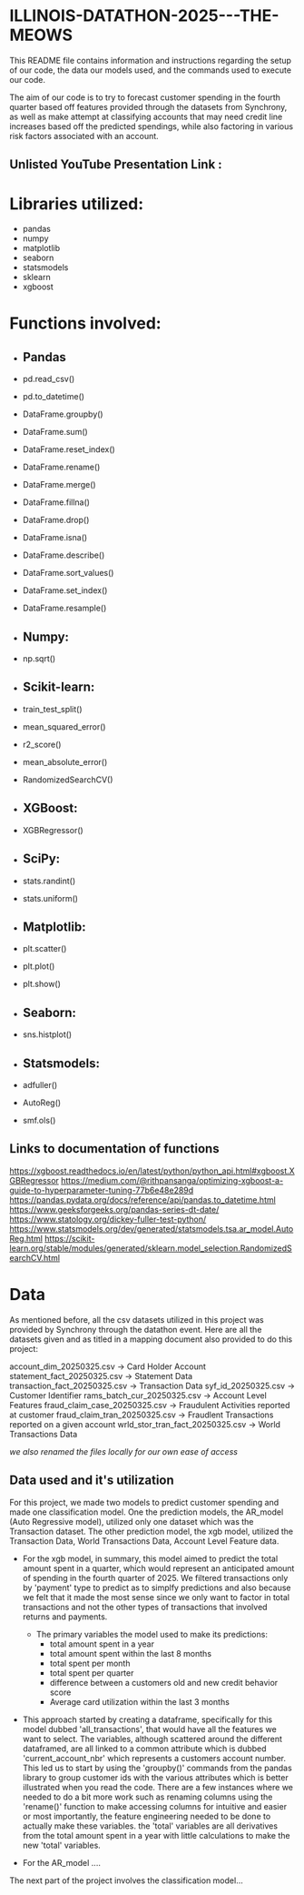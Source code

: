 # ILLINOIS-DATATHON-2025---THE-MEOWS


This README file contains information and instructions regarding the setup of our code, the data our models used, and the commands used to execute our code. 

The aim of our code is to try to forecast customer spending in the fourth quarter based off features provided through the datasets from Synchrony, as well as make attempt at classifying accounts that may need credit line increases based off the predicted spendings, while also factoring in various risk factors associated with an account. 

## Unlisted YouTube Presentation Link :

# Libraries utilized:
 - pandas
 - numpy
 - matplotlib
 - seaborn
 - statsmodels 
 - sklearn
 - xgboost

# Functions involved:
- ## Pandas
-  pd.read_csv()
- pd.to_datetime()
- DataFrame.groupby()
- DataFrame.sum()
- DataFrame.reset_index()
- DataFrame.rename()
- DataFrame.merge()
- DataFrame.fillna()
- DataFrame.drop()
- DataFrame.isna()
- DataFrame.describe()
- DataFrame.sort_values()
- DataFrame.set_index()
- DataFrame.resample()

- ## Numpy:
- np.sqrt()

- ## Scikit-learn:
- train_test_split()
- mean_squared_error()
- r2_score()
- mean_absolute_error()
- RandomizedSearchCV()

- ## XGBoost:
- XGBRegressor()

- ## SciPy:
- stats.randint()
- stats.uniform()

- ## Matplotlib:
- plt.scatter()
- plt.plot()
- plt.show()

- ## Seaborn:
- sns.histplot()

- ## Statsmodels:
- adfuller()
- AutoReg()
- smf.ols()

## Links to documentation of functions
https://xgboost.readthedocs.io/en/latest/python/python_api.html#xgboost.XGBRegressor
https://medium.com/@rithpansanga/optimizing-xgboost-a-guide-to-hyperparameter-tuning-77b6e48e289d
https://pandas.pydata.org/docs/reference/api/pandas.to_datetime.html
https://www.geeksforgeeks.org/pandas-series-dt-date/
https://www.statology.org/dickey-fuller-test-python/
https://www.statsmodels.org/dev/generated/statsmodels.tsa.ar_model.AutoReg.html
https://scikit-learn.org/stable/modules/generated/sklearn.model_selection.RandomizedSearchCV.html


# Data 
As mentioned before, all the csv datasets utilized in this project was provided by Synchrony through the datathon event. Here are all the datasets given and as titled in a mapping document also provided to do this project: 

account_dim_20250325.csv -> Card Holder Account 
statement_fact_20250325.csv -> Statement Data
transaction_fact_20250325.csv -> Transaction Data
syf_id_20250325.csv -> Customer Identifier
rams_batch_cur_20250325.csv -> Account Level Features
fraud_claim_case_20250325.csv -> Fraudulent Activities reported at customer
fraud_claim_tran_20250325.csv -> Fraudlent Transactions reported on a given account
wrld_stor_tran_fact_20250325.csv -> World Transactions Data

*we also renamed the files locally for our own ease of access*

## Data used and it's utilization
For this project, we made two models to predict customer spending and made one classification model. 
One the prediction models, the AR_model (Auto Regressive model), utilized only one dataset which was the Transaction dataset. 
The other prediction model, the xgb model, utilized the Transaction Data, World Transactions Data, Account Level Feature data.

- For the xgb model, in summary, this model aimed to predict the total amount spent in a quarter, which would represent an anticipated amount of spending in the fourth quarter of 2025. We filtered transactions only by 'payment' type to predict as to simplfy predictions and also because we felt that it made the most sense since we only want to factor in total transactions and not the other types of transactions that involved returns and payments. 

  - The primary variables the model used to make its predictions:
    - total amount spent in a year
    - total amount spent within the last 8 months
    - total spent per month
    - total spent per quarter
    - difference between a customers old and new credit behavior score 
    - Average card utilization within the last 3 months

 - This approach started by creating a dataframe, specifically for this model dubbed 'all_transactions', that would have all the features we want to select. The variables, although scattered around the different dataframed, are all linked to a common attribute which is dubbed 'current_account_nbr' which represents a customers account number. This led us to start by using the 'groupby()' commands from the pandas library to group customer ids with the various attributes which is better illustrated when you read the code. There are a few instances where we needed to do a bit more work such as renaming columns using the 'rename()' function to make accessing columns for intuitive and easier or most importantly, the feature engineering needed to be done to actually make these variables. the 'total' variables are all derivatives from the total amount spent in a year with little calculations to make the new 'total' variables. 

- For the AR_model .... 


The next part of the project involves the classification model... 





